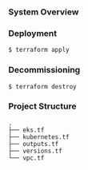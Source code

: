 ### System Overview

### Deployment
```
$ terraform apply
```

### Decommissioning
```
$ terraform destroy
```

### Project Structure
```
.
├── eks.tf
├── kubernetes.tf
├── outputs.tf
├── versions.tf
└── vpc.tf
```

